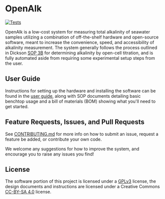# OpenAlk

[![Tests](https://github.com/ebbcarbon/openalk/workflows/Tests/badge.svg)](https://github.com/ebbcarbon/openalk/actions)

OpenAlk is a low-cost system for measuring total alkalinity of seawater samples utilizing a combination of off-the-shelf hardware and open-source software, meant to increase the convenience, speed, and accessibility of alkalinity measurement. The system generally follows the process outlined in Dickson [SOP 3B](https://www.ncei.noaa.gov/access/ocean-carbon-acidification-data-system/oceans/Handbook_2007.html) for determining alkalinity by open-cell titration, and is fully automated aside from requiring some experimental setup steps from the user.

## User Guide
Instructions for setting up the hardware and installing the software can be found in the [user guide](docs/userguide.pdf), along with
SOP documents detailing basic benchtop usage and a bill of materials (BOM) showing what you'll need to get started.

## Feature Requests, Issues, and Pull Requests
See [CONTRIBUTING.md](CONTRIBUTING.md) for more info on how to submit an issue, request a feature be added, or contribute your own code. 

We welcome any suggestions for how to improve the system, and encourage you to raise any issues you find!

## License
The software portion of this project is licensed under a [GPLv3](https://www.gnu.org/licenses/gpl-3.0.en.html) license, the design documents and instructions are licensed
under a Creative Commons [CC-BY-SA 4.0](https://creativecommons.org/licenses/by-sa/4.0) license.
